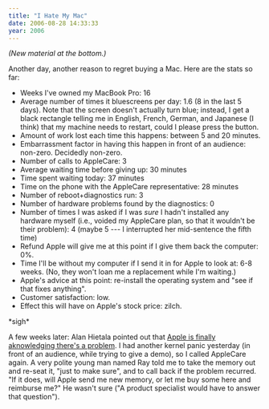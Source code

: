 ```yaml
---
title: "I Hate My Mac"
date: 2006-08-28 14:33:33
year: 2006
---
```

<em>(New material at the bottom.)</em>

Another day, another reason to regret buying a Mac.  Here are the stats so far:
<ul>
	<li>Weeks I've owned my MacBook Pro: 16</li>
	<li>Average number of times it bluescreens per day: 1.6 (8 in the last 5 days).  Note that the screen doesn't actually turn blue; instead, I get a black rectangle telling me in English, French, German, and Japanese (I think) that my machine needs to restart, could I please press the button.</li>
	<li>Amount of work lost each time this happens: between 5 and 20 minutes.</li>
	<li>Embarrassment factor in having this happen in front of an audience: non-zero.  Decidedly non-zero.</li>
	<li>Number of calls to AppleCare: 3</li>
	<li>Average waiting time before giving up: 30 minutes</li>
	<li>Time spent waiting today: 37 minutes</li>
	<li>Time on the phone with the AppleCare representative: 28 minutes</li>
	<li>Number of reboot+diagnostics run: 3</li>
	<li>Number of hardware problems found by the diagnostics: 0</li>
	<li>Number of times I was asked if I was <em>sure</em> I hadn't installed any hardware myself (i.e., voided my AppleCare plan, so that it wouldn't be their problem): 4 (maybe 5 --- I interrupted her mid-sentence the fifth time)</li>
	<li>Refund Apple will give me at this point if I give them back the computer: 0%.</li>
	<li>Time I'll be without my computer if I send it in for Apple to look at: 6-8 weeks.  (No, they won't loan me a replacement while I'm waiting.)</li>
	<li>Apple's advice at this point: re-install the operating system and "see if that fixes anything".</li>
	<li>Customer satisfaction: low.</li>
	<li>Effect this will have on Apple's stock price: zilch.</li>
</ul>
*sigh*

A few weeks later: Alan Hietala pointed out that <a href="http://docs.info.apple.com/article.html?artnum=304308">Apple is finally aknowledging there's a problem</a>.  I had another kernel panic yesterday (in front of an audience, while trying to give a demo), so I called AppleCare again.  A very polite young man named Ray told me to take the memory out and re-seat it, "just to make sure", and to call back if the problem recurred.  "If it does, will Apple send me new memory, or let me buy some here and reimburse me?"  He wasn't sure ("A product specialist would have to answer that question").
